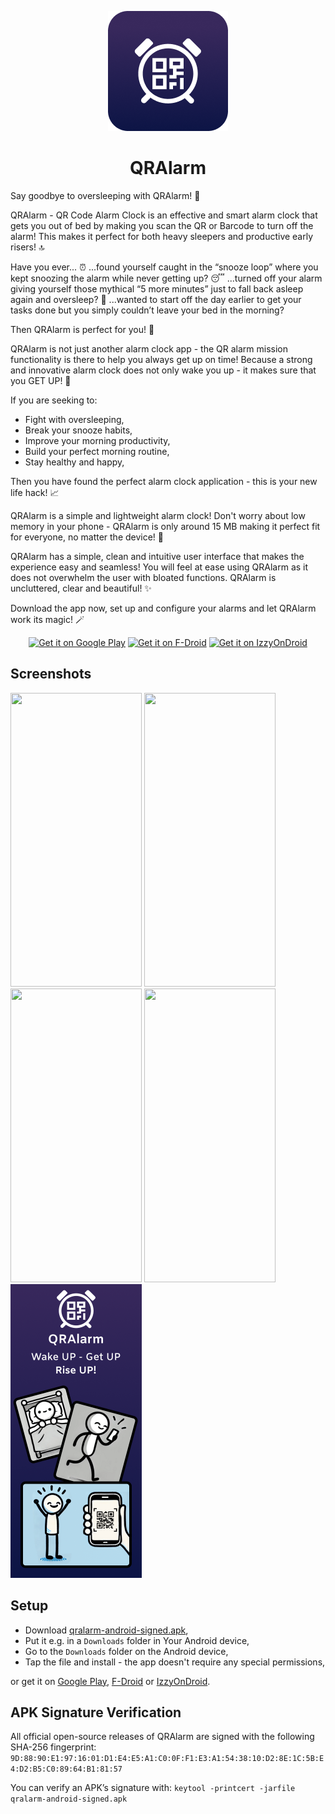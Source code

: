 

<p align="center">
   <img src="./fastlane/metadata/android/en-US/images/icon.png" width="192" height="192"/>
</p>

<h1 align="center"><b>QRAlarm</b></h1>

Say goodbye to oversleeping with QRAlarm! 🚀

QRAlarm - QR Code Alarm Clock is an effective and smart alarm clock that gets you out of bed by making you scan the QR or Barcode to turn off the alarm! This makes it perfect for both heavy sleepers and productive early risers! 🔝

Have you ever...
⏰ ...found yourself caught in the “snooze loop” where you kept snoozing the alarm while never getting up?
😴 ...turned off your alarm giving yourself those mythical “5 more minutes” just to fall back asleep again and oversleep?
📝 ...wanted to start off the day earlier to get your tasks done but you simply couldn’t leave your bed in the morning?

Then QRAlarm is perfect for you! 🫵

QRAlarm is not just another alarm clock app - the QR alarm mission functionality is there to help you always get up on time! Because a strong and innovative alarm clock does not only wake you up - it makes sure that you GET UP! 🙌

If you are seeking to:

- Fight with oversleeping,
- Break your snooze habits,
- Improve your morning productivity,
- Build your perfect morning routine,
- Stay healthy and happy,

Then you have found the perfect alarm clock application - this is your new life hack! 📈

QRAlarm is a simple and lightweight alarm clock! Don't worry about low memory in your phone - QRAlarm is only around 15 MB making it perfect fit for everyone, no matter the device! 📱

QRAlarm has a simple, clean and intuitive user interface that makes the experience easy and seamless! You will feel at ease using QRAlarm as it does not overwhelm the user with bloated functions. QRAlarm is uncluttered, clear and beautiful! ✨

Download the app now, set up and configure your alarms and let QRAlarm work its magic! 🪄

<p align="center">
   <a href="https://play.google.com/store/apps/details?id=com.sweak.qralarm"><img src="https://play.google.com/intl/en_us/badges/images/generic/en_badge_web_generic.png" alt="Get it on Google Play" height=80/></a>
   <a href="https://f-droid.org/packages/com.sweak.qralarm/"><img src="https://fdroid.gitlab.io/artwork/badge/get-it-on-en.svg" alt="Get it on F-Droid" height=80/></a>
   <a href="https://apt.izzysoft.de/fdroid/index/apk/com.sweak.qralarm/"><img src="https://gitlab.com/IzzyOnDroid/repo/-/raw/master/assets/IzzyOnDroid.png" alt="Get it on IzzyOnDroid" height=80/></a>
</p>

## Screenshots
<p>  
   <img src="./fastlane/metadata/android/en-US/images/phoneScreenshots/Promo 1.png" width="210" height="470"/>  
   <img src="./fastlane/metadata/android/en-US/images/phoneScreenshots/Promo 2.png" width="210" height="470"/>  
   <img src="./fastlane/metadata/android/en-US/images/phoneScreenshots/Promo 3.png" width="210" height="470"/>  
   <img src="./fastlane/metadata/android/en-US/images/phoneScreenshots/Promo 4.png" width="210" height="470"/>  
   <img src="./fastlane/metadata/android/en-US/images/phoneScreenshots/Promo 5.png" width="210" height="470"/>
</p>  

## Setup
* Download [qralarm-android-signed.apk](https://github.com/sweakpl/qralarm-android/releases),
* Put it e.g. in a `Downloads` folder in Your Android device,
* Go to the `Downloads` folder on the Android device,
* Tap the file and install - the app doesn't require any special permissions,

or get it on [Google Play](https://play.google.com/store/apps/details?id=com.sweak.qralarm), [F-Droid](https://f-droid.org/packages/com.sweak.qralarm/) or [IzzyOnDroid](https://apt.izzysoft.de/fdroid/index/apk/com.sweak.qralarm/).

## APK Signature Verification

All official open-source releases of QRAlarm are signed with the following SHA-256 fingerprint:
`9D:88:90:E1:97:16:01:D1:E4:E5:A1:C0:0F:F1:E3:A1:54:38:10:D2:8E:1C:5B:E4:D2:B5:C0:89:64:B1:81:57`

You can verify an APK’s signature with:
`keytool -printcert -jarfile qralarm-android-signed.apk`
